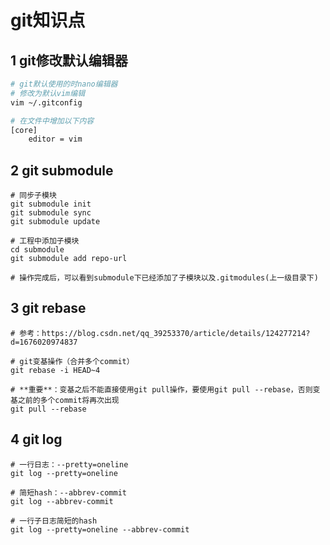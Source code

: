 # git知识点

## 1 git修改默认编辑器

```sh
# git默认使用的时nano编辑器
# 修改为默认vim编辑
vim ~/.gitconfig

# 在文件中增加以下内容
[core]
	editor = vim

```

## 2 git submodule

```shell
# 同步子模块
git submodule init
git submodule sync
git submodule update

# 工程中添加子模块
cd submodule
git submodule add repo-url

# 操作完成后，可以看到submodule下已经添加了子模块以及.gitmodules(上一级目录下)
```

## 3 git rebase

```shell
# 参考：https://blog.csdn.net/qq_39253370/article/details/124277214?d=1676020974837

# git变基操作（合并多个commit）
git rebase -i HEAD~4

# **重要**：变基之后不能直接使用git pull操作，要使用git pull --rebase，否则变基之前的多个commit将再次出现
git pull --rebase
```

## 4 git log

```shell
# 一行日志：--pretty=oneline
git log --pretty=oneline

# 简短hash：--abbrev-commit
git log --abbrev-commit

# 一行子日志简短的hash
git log --pretty=oneline --abbrev-commit
```

